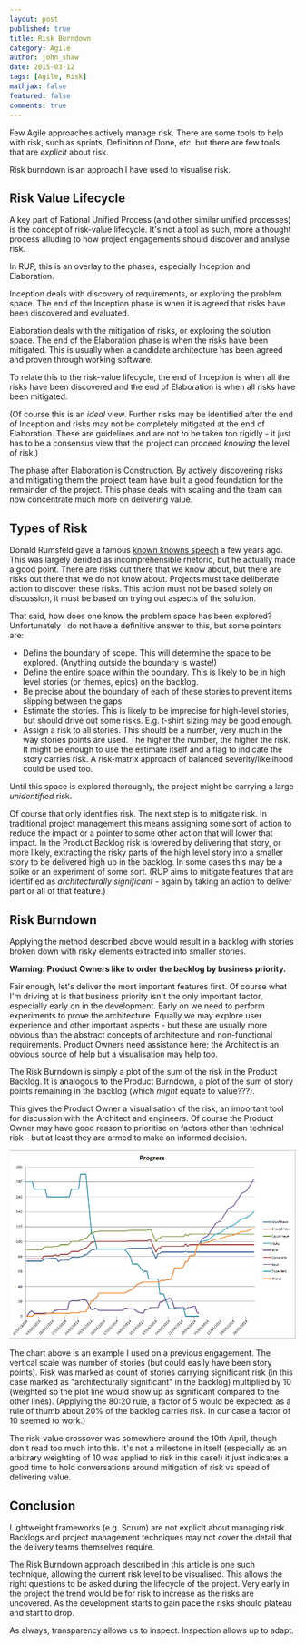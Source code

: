 ```yaml
---
layout: post
published: true
title: Risk Burndown
category: Agile
author: john_shaw
date: 2015-03-12
tags: [Agile, Risk]
mathjax: false
featured: false
comments: true
---
```


Few Agile approaches actively manage risk. There are some tools to help with risk, such as sprints, Definition of Done, etc. but there are few tools that are _explicit_ about risk.

Risk burndown is an approach I have used to visualise risk.

## Risk Value Lifecycle

A key part of Rational Unified Process (and other similar unified processes) is the concept of risk-value lifecycle. It's not a tool as such, more a thought process alluding to how project engagements should discover and analyse risk.

In RUP, this is an overlay to the phases, especially Inception and Elaboration.

Inception deals with discovery of requirements, or exploring the problem space. The end of the Inception phase is when it is agreed that risks have been discovered and evaluated.

Elaboration deals with the mitigation of risks, or exploring the solution space. The end of the Elaboration phase is when the risks have been mitigated. This is usually when a candidate architecture has been agreed and proven through working software.

To relate this to the risk-value lifecycle, the end of Inception is when all the risks have been discovered and the end of Elaboration is when all risks have been mitigated.

(Of course this is an _ideal_ view. Further risks may be identified after the end of Inception and risks may not be completely mitigated at the end of Elaboration. These are guidelines and are not to be taken too rigidly - it just has to be a consensus view that the project can proceed _knowing_ the level of risk.)

The phase after Elaboration is Construction. By actively discovering risks and mitigating them the project team have built a good foundation for the remainder of the project. This phase deals with scaling and the team can now concentrate much more on delivering value.

## Types of Risk

Donald Rumsfeld gave a famous [known knowns speech](http://en.wikipedia.org/wiki/There_are_known_knowns) a few years ago. This was largely derided as incomprehensible rhetoric, but he actually made a good point. There are risks out there that we know about, but there are risks out there that we do not know about. Projects must take deliberate action to discover these risks. This action must not be based solely on discussion, it must be based on trying out aspects of the solution.

That said, how does one know the problem space has been explored? Unfortunately I do not have a definitive answer to this, but some pointers are:
- Define the boundary of scope. This will determine the space to be explored. (Anything outside the boundary is waste!)
- Define the entire space within the boundary. This is likely to be in high level stories (or themes, epics) on the backlog.
- Be precise about the boundary of each of these stories to prevent items slipping between the gaps.
- Estimate the stories. This is likely to be imprecise for high-level stories, but should drive out some risks. E.g. t-shirt sizing may be good enough.
- Assign a risk to all stories. This should be a number, very much in the way stories points are used. The higher the number, the higher the risk. It might be enough to use the estimate itself and a flag to indicate the story carries risk. A risk-matrix approach of balanced severity/likelihood could be used too.

Until this space is explored thoroughly, the project might be carrying a large _unidentified_ risk.

Of course that only identifies risk. The next step is to mitigate risk. In traditional project management this means assigning some sort of action to reduce the impact or a pointer to some other action that will lower that impact. In the Product Backlog risk is lowered by delivering that story, or more likely, extracting the risky parts of the high level story into a smaller story to be delivered high up in the backlog. In some cases this may be a spike or an experiment of some sort. (RUP aims to mitigate features that are identified as _architecturally significant_ - again by taking an action to deliver part or all of that feature.)

## Risk Burndown

Applying the method described above would result in a backlog with stories broken down with risky elements extracted into smaller stories.

**Warning: Product Owners like to order the backlog by business priority.**

Fair enough, let's deliver the most important features first. Of course what I'm driving at is that business priority isn't the only important factor, especially early on in the development. Early on we need to perform experiments to prove the architecture. Equally we may explore user experience and other important aspects - but these are usually more obvious than the abstract concepts of architecture and non-functional requirements. Product Owners need assistance here; the Architect is an obvious source of help but a visualisation may help too.

The Risk Burndown is simply a plot of the sum of the risk in the Product Backlog. It is analogous to the Product Burndown, a plot of the sum of story points remaining in the backlog (which _might_ equate to value???).

This gives the Product Owner a visualisation of the risk, an important tool for discussion with the Architect and engineers. Of course the Product Owner may have good reason to prioritise on factors other than technical risk - but at least they are armed to make an informed decision.

![Risk burndown](/images/2015-03-12-risk-burndown/Risk-burndown.png)

The chart above is an example I used on a previous engagement. The vertical scale was number of stories (but could easily have been story points). Risk was marked as count of stories carrying significant risk (in this case marked as "architecturally significant" in the backlog) multiplied by 10 (weighted so the plot line would show up as significant compared to the other lines). (Applying the 80:20 rule, a factor of 5 would be expected: as a rule of thumb about 20% of the backlog carries risk. In our case a factor of 10 seemed to work.)

The risk-value crossover was somewhere around the 10th April, though don't read too much into this. It's not a milestone in itself (especially as an arbitrary weighting of 10 was applied to risk in this case!) it just indicates a good time to hold conversations around mitigation of risk vs speed of delivering value.

## Conclusion

Lightweight frameworks (e.g. Scrum) are not explicit about managing risk. Backlogs and project management techniques may not cover the detail that the delivery teams themselves require.

The Risk Burndown approach described in this article is one such technique, allowing the current risk level to be visualised. This allows the right questions to be asked during the lifecycle of the project. Very early in the project the trend would be for risk to increase as the risks are uncovered. As the development starts to gain pace the risks should plateau and start to drop.

As always, transparency allows us to inspect. Inspection allows up to adapt.
